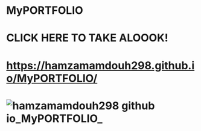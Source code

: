 # MyPORTFOLIO 
# CLICK HERE TO TAKE ALOOOK! 
# https://hamzamamdouh298.github.io/MyPORTFOLIO/
# ![hamzamamdouh298 github io_MyPORTFOLIO_](https://github.com/user-attachments/assets/d53f8c7e-8ab3-4059-9b12-26b7917a7d4c)

